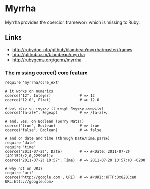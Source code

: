 # Myrrha

Myrrha provides the coercion framework which is missing to Ruby. 

## Links

* http://rubydoc.info/github/blambeau/myrrha/master/frames
* http://github.com/blambeau/myrrha
* http://rubygems.org/gems/myrrha

### The missing coerce() core feature

    require 'myrrha/core_ext'
    
    # it works on numerics
    coerce("12", Integer)             # => 12
    coerce("12.0", Float)             # => 12.0
    
    # but also on regexp (through Regexp.compile)
    coerce("[a-z]+", Regexp)          # => /[a-z]+/
    
    # and, yes, on Boolean (Sorry Matz!)
    coerce("true", Boolean)           # => true
    coerce("false", Boolean)          # => false
  
    # and on date and time (through Date/Time.parse)  
    require 'date'
    require 'time'
    coerce("2011-07-20", Date)        # => #<Date: 2011-07-20 (4911525/2,0,2299161)>  
    coerce("2011-07-20 10:57", Time)  # => 2011-07-20 10:57:00 +0200
    
    # why not on URI?
    require 'uri'
    coerce('http://google.com', URI)  # => #<URI::HTTP:0x8281ce0 URL:http://google.com>    

